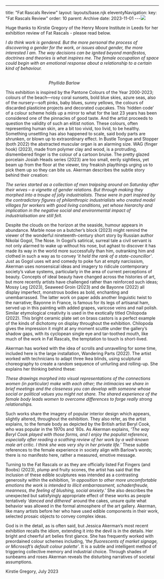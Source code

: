 ---
title: "Fat Rascals Review"
layout: layouts/base.njk
eleventyNavigation:
  key: "Fat Rascals Review"
  order: 10
  parent: Archive
date: 2023-11-01
---![](https://s3.eu-west-1.amazonaws.com/jessicaakerman.com/20%25Fat+Rascals+invitation+-+Jessica+Akerman+copy.jpeg)

Huge thanks to Kirstie Gregory of the Henry Moore Institute in Leeds for her exhibition review of Fat Rascals - please read below.

_I do think work is gendered. But the more personal the process of discovering a gender for the work, or issues about gender, the more interested I am. The way decisions can be ignited beyond manifestos, doctrines and theories is what inspires me. The female occupation of space could begin with an emotional response about a relationship to a certain kind of behaviour._

                                                                                                                                                _Phyllida Barlow_

This exhibition is inspired by the Pantone Colours of the Year 2000-2023; colours of the beach—rosy coral sunsets, bold blue skies, azure seas, also of the nursery—soft pinks, baby blues, sunny yellows, the colours of discarded plasticine projects and decorated cupcakes. This ‘hidden code’ of a colour scheme holds up a mirror to what for the last 23 years has been considered one of the pinnacles of good taste. And the artist proceeds to question the validity of such an elitist notion. These colours, often representing human skin, are a bit too vivid, too livid, to be healthy. Something unsettling has also happened to scale, said body parts are shrunken, or blown up to extraordinary effect. In Bustle Tongue and Stopper (both 2022) the abstracted muscular organ is an alarming size. WAG (finger hook) (2023), made from polymer clay and wood, is a protruding, dismembered finger is the colour of a cartoon bruise. The pretty glazed porcelain Josiah Heads series (2023) are too small, eerily sightless, yet beam up from the floor at the viewer, tiny freakish playthings urging us to pick them up so they can bite us. Akerman describes the subtle story behind their creation:

_The series started as a collection of men traipsing around on Saturday after their wives – a vignette of gender relations. But through making they morphed into a troupe of jolly industrialists. These were in part inspired by the contradictory figures of philanthropic industrialists who created model villages for workers with good living conditions, yet whose hierarchy and implication in the negative social and environmental impact of industrialisation are still felt._ 

Despite the clouds on the horizon at the seaside, humour appears in abundance. Marble nose on a butcher’s block (2023) might remind the viewer of the wonderful nineteenth-century short story by Russian author Nikolai Gogol, The Nose. In Gogol’s satirical, surreal tale a civil servant is not only alarmed to wake up without his nose, but aghast to discover it has made its way in the world more successfully than him, outranking him and clothed in such a way as to convey ‘_it held the rank of a state-councillor’_. Just as Gogol uses wit and comedy to poke fun at empty narcissism, Akerman uses nonsensical ideas and imagery to ridicule contemporary society’s value systems, particularly in the area of current perceptions of beauty. Concepts of ideal beauty have changed across the histories of art, but more recently artists have challenged rather than reinforced such ideas; Mossy Leg (2023), Seaweed Groin (2023) and de Bayonne (2022) all display imperfect, monstrous bodies as bold, enchanting and unembarrassed. The latter work on paper adds another linguistic twist to the narrative; Bayonne in France, is famous for its legs of artisanal ham, served up in this painting with added grapes, varicose veins and nail polish. Similar etymological creativity is used in the exotically titled Chilopoda (2022). This bright ceramic plate set on brass castors is a perfect example of the kinds of dichotomy on display throughout the exhibition. Chilopoda gives the impression it might at any moment scuttle under the gallery’s shadow gaps, with its cyclopean single eye and tar-toothed mouth, like much of the work in Fat Rascals, the temptation to touch is short-lived.   

Akerman has worked with the idea of scrolls and unravelling for some time, included here is the large installation, Wandering Parts (2022). The artist worked with technicians to adapt three Ikea blinds, using sculptural choreography to create a random sequence of unfurling and rolling-up. She explains her thinking behind these:

_These drawings morphed into visual representations of the connections women (in particular) make with each other; the intimacies we share in brief meetings and the closeness you can develop with someone whose social or political values you might not share. The shared experience of the female body leads women to overcome differences to forge really strong relationships._

Such works share the imagery of popular interior design which appears, slightly altered, throughout the exhibition. They also refer, as the artist explains, to the female body as depicted by the British artist Beryl Cook, who was popular in the 1970s and ‘80s. As Akerman explains, _‘The way Beryl Cook played with those forms, and I enjoy the populist reference, especially after reading a scathing review of her work by a well-known male art critic. I think she was very shy in her private life.’_ These subtle references to the female experience in society align with Barlow’s words; there is no manifesto here, rather a measured, emotive message.

Turning to the Fat Rascals or as they are officially listed Fat Fingers (and Boobs) (2023), plump and fruity scones, the artist has said that the inclusion of these edible sculptures was intended as a contrasting generosity within the exhibition, ‘_in opposition to other more uncomfortable emotions the work is intended to illicit embarrassment, schadenfreude, meanness, the feeling of blushing, social anxiety.’_ She also describes the unexpected but satisfyingly appropriate effect of these works as people tentatively _‘danced and dithered’_ around the cakes, unsure quite what behavior was allowed in the formal atmosphere of the art gallery. Akerman, like many artists before her who have used edible components in their work, selected prosaic objects to convey complex ideas.

God is in the detail, as is often said, but Jessica Akerman’s most recent exhibition recalls the idiom, extending it into the devil is in the details. Her bright and cheerful art belies first glance. She has frequently worked with preordained colour schemes including, ‘_the fluorescents of market signage, or Microsoft’s default colour palette’_. It is a subtle and intelligent method of triggering collective memory and industrial choice. Through shades of sunbeams and roses Akerman reveals the disturbing narratives of societal assumptions.

Kirstie Gregory, July 2023